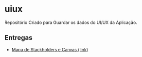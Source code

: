 # uiux
Repositório Criado para Guardar os dados do UI/UX da Aplicação.

## Entregas
  - [Mapa de Stackholders e Canvas (link)](https://lucid.app/lucidspark/9c8d9346-d7de-4080-98f2-3b3bf71223e6/edit?invitationId=inv_7d19a442-7f0a-4101-8b1e-fcd79e549bd5#)
